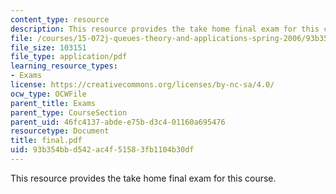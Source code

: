 ```yaml
---
content_type: resource
description: This resource provides the take home final exam for this course.
file: /courses/15-072j-queues-theory-and-applications-spring-2006/93b354bbd542ac4f51583fb1104b30df_final.pdf
file_size: 103151
file_type: application/pdf
learning_resource_types:
- Exams
license: https://creativecommons.org/licenses/by-nc-sa/4.0/
ocw_type: OCWFile
parent_title: Exams
parent_type: CourseSection
parent_uid: 46fc4137-abde-e75b-d3c4-01160a695476
resourcetype: Document
title: final.pdf
uid: 93b354bb-d542-ac4f-5158-3fb1104b30df
---
```

This resource provides the take home final exam for this course.